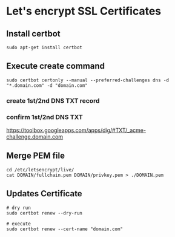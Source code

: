 # Let's encrypt SSL Certificates

## Install certbot
```shell
sudo apt-get install certbot
```

## Execute create command
```shell
sudo certbot certonly --manual --preferred-challenges dns -d "*.domain.com" -d "domain.com"
```
### create 1st/2nd DNS TXT record

### confirm 1st/2nd DNS TXT 
https://toolbox.googleapps.com/apps/dig/#TXT/_acme-challenge.domain.com


## Merge PEM file
```shell
cd /etc/letsencrypt/live/
cat DOMAIN/fullchain.pem DOMAIN/privkey.pem > ./DOMAIN.pem
```

## Updates Certificate
```shell
# dry run
sudo certbot renew --dry-run 

# execute
sudo certbot renew --cert-name "domain.com"
```

